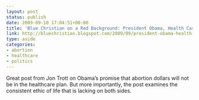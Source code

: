 ```yaml
---
layout: post
status: publish
date: 2009-09-10 17:04:51+00:00
title: 'Blue Christian on a Red Background: President Obama, Health Care, Abortion, and the Right''s Credibility Gap'
link: http://bluechristian.blogspot.com/2009/09/president-obama-health-care-abortion.html
type: aside
categories:
- abortion
- healthcare
- politics
---
```


Great post from Jon Trott on Obama’s promise that abortion dollars will not be in the healthcare plan. But more importantly, the post examines the consistent ethic of life that is lacking on both sides.
